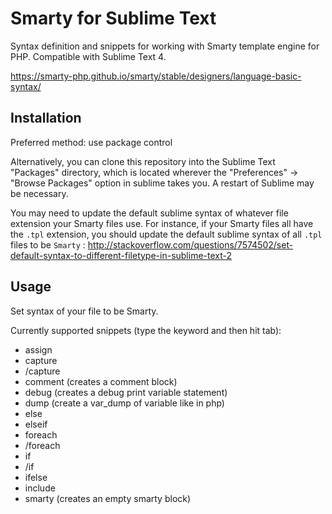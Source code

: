 Smarty for Sublime Text
=======================

Syntax definition and snippets for working with Smarty template engine for PHP. Compatible with Sublime Text 4.

https://smarty-php.github.io/smarty/stable/designers/language-basic-syntax/

## Installation
Preferred method: use package control

Alternatively, you can clone this repository into the Sublime Text "Packages" directory, which is located wherever the "Preferences" -> "Browse Packages" option in sublime takes you. A restart of Sublime may be necessary.

You may need to update the default sublime syntax of whatever file extension your Smarty files use. For instance, if your Smarty files all have the `.tpl` extension, you should update the default sublime syntax of all `.tpl` files to be `Smarty` : http://stackoverflow.com/questions/7574502/set-default-syntax-to-different-filetype-in-sublime-text-2

## Usage
Set syntax of your file to be Smarty.

Currently supported snippets (type the keyword and then hit tab):
* assign
* capture
* /capture
* comment (creates a comment block)
* debug (creates a debug print variable statement)
* dump (create a var_dump of variable like in php)
* else
* elseif
* foreach
* /foreach
* if
* /if
* ifelse
* include
* smarty (creates an empty smarty block)
